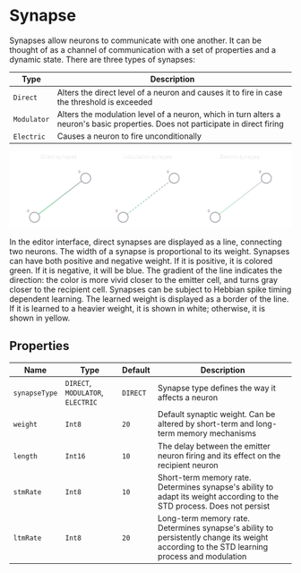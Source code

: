 # Synapse

Synapses allow neurons to communicate with one another. It can be thought of as a channel of communication with a set of properties and a dynamic state. There are three types of synapses:

| Type                             | Description                 | 
| -------------------------------- | -------------------- |
| `Direct`                 | Alters the direct level of a neuron and causes it to fire in case the threshold is exceeded               |
| `Modulator`                             | Alters the modulation level of a neuron, which in turn alters a neuron's basic properties. Does not participate in direct firing            |
| `Electric`                             | Causes a neuron to fire unconditionally             |

![Synapse](../_media/synapse_types.svg)

In the editor interface, direct synapses are displayed as a line, connecting two neurons. The width of a synapse is proportional to its weight.
Synapses can have both positive and negative weight. If it is positive, it is colored green. If it is negative, it will be blue.
The gradient of the line indicates the direction: the color is more vivid closer to the emitter cell, and turns gray closer to the recipient cell.
Synapses can be subject to Hebbian spike timing dependent learning. The learned weight is displayed as a border of the line. If it is learned to a heavier weight, it is shown in white; otherwise, it is shown in yellow.


## Properties

| Name                             | Type                 | Default                        | Description                                                                                                                                |
| -------------------------------- | -------------------- | ------------------------------ | ------------------------------------------------------------------------------------------------------------------------------------------ |
| `synapseType`                    | `DIRECT`, `MODULATOR`, `ELECTRIC` | `DIRECT`                    | Synapse type defines the way it affects a neuron                                                                                                                |
| `weight`                    | `Int8` | `20`                    | Default synaptic weight. Can be altered by short-term and long-term memory mechanisms                                                                                                                       |
| `length`                    | `Int16` | `10`                    | The delay between the emitter neuron firing and its effect on the recipient neuron                                                                                                          |
| `stmRate`                    | `Int8` | `10`                    | Short-term memory rate. Determines synapse's ability to adapt its weight according to the STD process. Does not persist                                                                                                 |
| `ltmRate`              | `Int8`             | `20`                            |Long-term memory rate. Determines synapse's ability to persistently change its weight according to the STD learning process and modulation                                                                                         |


